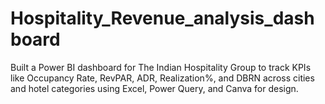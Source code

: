 # Hospitality_Revenue_analysis_dashboard
Built a Power BI dashboard for The Indian Hospitality Group to track KPIs like Occupancy Rate, RevPAR, ADR, Realization%, and DBRN across cities and hotel categories using Excel, Power Query, and Canva for design.
